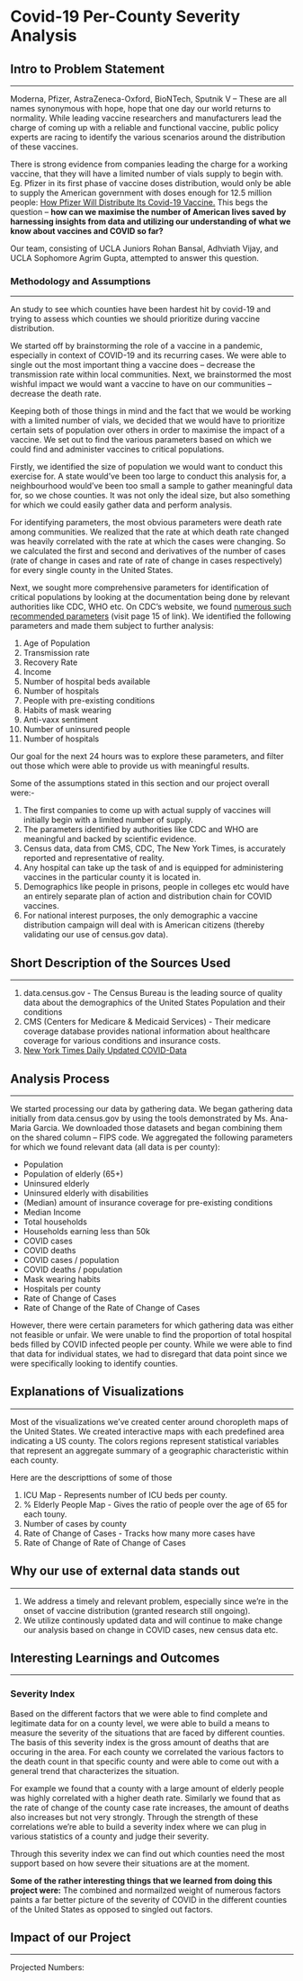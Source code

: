 # Covid-19 Per-County Severity Analysis


## Intro to Problem Statement
-----------------------------

Moderna, Pfizer, AstraZeneca-Oxford, BioNTech, Sputnik V – These are all names synonymous with hope, hope that one day our world returns to normality.
While leading vaccine researchers and manufacturers lead the charge of coming up with a reliable and functional vaccine, public policy experts are racing to identify the various scenarios around the distribution of these vaccines.

There is strong evidence from companies leading the charge for a working vaccine, that they will have a limited number of vials supply to begin with.
Eg. Pfizer in its first phase of vaccine doses distribution, would only be able to supply the American government with doses enough for 12.5 million people: [How Pfizer Will Distribute Its Covid-19 Vaccine.](https://www.nytimes.com/2020/11/12/business/pfizer-covid-vaccine-coronavirus.html)
This begs the question – **how can we maximise the number of American lives saved by harnessing insights from data and utilizing our understanding of what we know about vaccines and COVID so far?**

Our team, consisting of UCLA Juniors Rohan Bansal, Adhviath Vijay, and UCLA Sophomore Agrim Gupta, attempted to answer this question.


### Methodology and Assumptions
--------------------------------
An study to see which counties have been hardest hit by covid-19 and trying to assess which counties we should prioritize during vaccine distribution.

We started off by brainstorming the role of a vaccine in a pandemic, especially in context of COVID-19 and its recurring cases.
We were able to single out the most important thing a vaccine does – decrease the transmission rate within local communities.
Next, we brainstormed the most wishful impact we would want a vaccine to have on our communities – decrease the death rate.

Keeping both of those things in mind and the fact that we would be working with a limited number of vials, we decided that we would have to prioritize certain sets of population over others in order to maximise the impact of a vaccine.
We set out to find the various parameters based on which we could find and administer vaccines to critical populations.

Firstly, we identified the size of population we would want to conduct this exercise for. 
A state would’ve been too large to conduct this analysis for, a neighbourhood would’ve been too small a sample to gather meaningful data for, so we chose counties. 
It was not only the ideal size, but also something for which we could easily gather data and perform analysis. 

For identifying parameters, the most obvious parameters were death rate among communities. 
We realized that the rate at which death rate changed was heavily correlated with the rate at which the cases were changing. 
So we calculated the first and second and derivatives of the number of cases (rate of change in cases and rate of rate of change in cases respectively) for every single county in the United States.

Next, we sought more comprehensive parameters for identification of critical populations by looking at the documentation being done by relevant authorities like CDC, WHO etc. 
On CDC’s website, we found [numerous such recommended parameters](https://www.cdc.gov/vaccines/imz-managers/downloads/COVID-19-Vaccination-Program-Interim_Playbook.pdf) (visit page 15 of link). We identified the following parameters and made them subject to further analysis:

1. Age of Population
2. Transmission rate
3. Recovery Rate
4. Income
5. Number of hospital beds available
6. Number of hospitals
7. People with pre-existing conditions
8. Habits of mask wearing
9. Anti-vaxx sentiment
10. Number of uninsured people
11. Number of hospitals

Our goal for the next 24 hours was to explore these parameters, and filter out those which were able to provide us with meaningful results.

Some of the assumptions stated in this section and our project overall were:-
1. The first companies to come up with actual supply of vaccines will initially begin with a limited number of supply. 
2. The parameters identified by authorities like CDC and WHO are meaningful and backed by scientific evidence.
3. Census data, data from CMS, CDC, The New York Times, is accurately reported and representative of reality.
4. Any hospital can take up the task of and is equipped for administering vaccines in the particular county it is located in.
5. Demographics like people in prisons, people in colleges etc would have an entirely separate plan of action and distribution chain for COVID vaccines.
6. For national interest purposes, the only demographic a vaccine distribution campaign will deal with is American citizens (thereby validating our use of census.gov data).

## Short Description of the Sources Used
----------------------------------------

1. data.census.gov - The Census Bureau is the leading source of quality data about the demographics of the United States Population and their conditions
2. CMS (Centers for Medicare & Medicaid Services) - Their medicare coverage database provides national information about healthcare coverage for various conditions and insurance costs.
3. [New York Times Daily Updated COVID-Data](https://github.com/nytimes/covid-19-data) 


## Analysis Process
-------------------

We started processing our data by gathering data. 
We began gathering data initially from data.census.gov by using the tools demonstrated by Ms. Ana-Maria Garcia. 
We downloaded those datasets and began combining them on the shared column – FIPS code. 
We aggregated the following parameters for which we found relevant data (all data is per county):

* Population
* Population of elderly (65+)
* Uninsured elderly
* Uninsured elderly with disabilities
* (Median) amount of insurance coverage for pre-existing conditions
* Median Income
* Total households
* Households earning less than 50k
* COVID cases
* COVID deaths
* COVID cases / population
* COVID deaths / population
* Mask wearing habits
* Hospitals per county
* Rate of Change of Cases
* Rate of Change of the Rate of Change of Cases

However, there were certain parameters for which gathering data was either not feasible or unfair. 
We were unable to find the proportion of total hospital beds filled by COVID infected people per county. 
While we were able to find that data for individual states, we had to disregard that data point since we were specifically looking to identify counties. 



## Explanations of Visualizations
---------------------------------

Most of the visualizations we’ve created center around choropleth maps of the United States.
We created interactive maps with each predefined area indicating a US county.
The colors regions represent statistical variables that represent an aggregate summary of a geographic characteristic within each county.

Here are the descripttions of some of those
1. ICU Map - Represents number of ICU beds per county.
2. % Elderly People Map - Gives the ratio of people over the age of 65 for each touny.
3. Number of cases by county
4. Rate of Change of Cases - Tracks how many more cases have 
5. Rate of Change of Rate of Change of Cases


## Why our use of external data stands out
------------------------------------------

1. We address a timely and relevant problem, especially since we’re in the onset of vaccine distribution (granted research still ongoing).
2. We utilize continously updated data and will continue to make change our analysis based on change in COVID cases, new census data etc. 

## Interesting Learnings and Outcomes
-------------------------------------
### Severity Index

Based on the different factors that we were able to find complete and legitimate data for on a county level, we were able to build a means to measure the severity of the situations that are faced by different counties.
The basis of this severity index is the gross amount of deaths that are occuring in the area. 
For each county we correlated the various factors to the death count in that specific county and were able to come out with a general trend that characterizes the situation. 

For example we found that a county with a large amount of elderly people was highly correlated with a higher death rate. 
Similarly we found that as the rate of change of the county case rate increases, the amount of deaths also increases but not very strongly. 
Through the strength of these correlations we’re able to build a severity index where we can plug in various statistics of a county and judge their severity.

Through this severity index we can find out which counties need the most support based on how severe their situations are at the moment.


**Some of the rather interesting things that we learned from doing this project were:**
The combined and normailzed weight of numerous factors paints a far better picture of the severity of COVID in the different counties of the United States as opposed to singled out factors.


## Impact of our Project
------------------------

Projected Numbers: